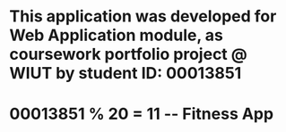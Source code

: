 # This application was developed for Web Application module, as coursework portfolio project @ WIUT by student ID: 00013851
# 00013851 % 20 = 11 -- Fitness App 
